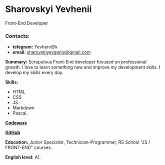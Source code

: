 # Sharovskyi Yevhenii
Front-End Developer
### Contacts:
+ **telegram:** YevheniiSh
+ **email:** sharovskiyevgeniy@gmail.com

**Summary:** Scrupulous Front-End developer focused on professional growth. I love to learn something new and improve my development skills. I develop my skills every day.

**Skills:**
+ HTML
+ CSS
+ JS
+ Markdown
+ Pascal.
  
**[Codewars][1]**

**[GitHub][2]**

**Education:** Junior Specialist, Technician-Programmer, RS School "JS / FRONT-END" courses.

**English level:** A1.


[1]:https://www.codewars.com/users/sharovskiye "Codewars"
[2]: https://github.com/sharovskiye "GitHub"